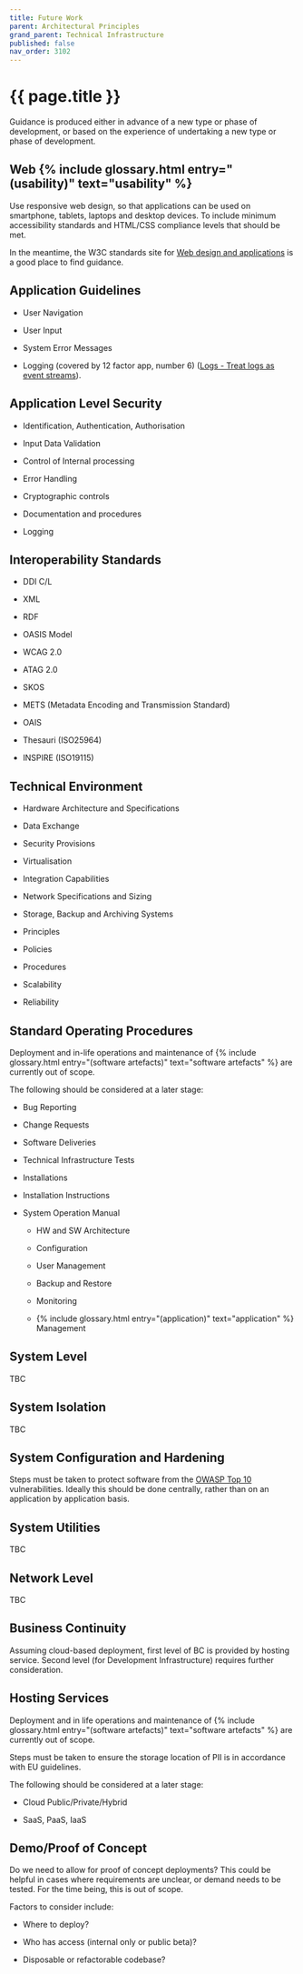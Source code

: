 ```yaml
---
title: Future Work
parent: Architectural Principles
grand_parent: Technical Infrastructure
published: false
nav_order: 3102
---
```


# {{ page.title }}

Guidance is produced either in advance of a new type or phase of development,
or based on the experience of undertaking a new type or phase of development.

## Web {% include glossary.html entry="(usability)" text="usability" %}

Use responsive web design, so that applications can be used on smartphone, tablets, laptops and desktop devices.
To include minimum accessibility standards and HTML/CSS compliance levels that should be met.

In the meantime, the W3C standards site for [Web design and applications](https://www.w3.org/standards/webdesign/)
is a good place to find guidance.

## Application Guidelines

- User Navigation

- User Input

- System Error Messages

- Logging (covered by 12 factor app, number 6)
  ([Logs - Treat logs as event streams](http://12factor.net/logs)).

## Application Level Security

- Identification, Authentication, Authorisation

- Input Data Validation

- Control of Internal processing

- Error Handling

- Cryptographic controls

- Documentation and procedures

- Logging

## Interoperability Standards

- DDI C/L

- XML

- RDF

- OASIS Model

- WCAG 2.0

- ATAG 2.0

- SKOS

- METS (Metadata Encoding and Transmission Standard)

- OAIS

- Thesauri (ISO25964)

- INSPIRE (ISO19115)

## Technical Environment

- Hardware Architecture and Specifications

- Data Exchange

- Security Provisions

- Virtualisation

- Integration Capabilities

- Network Specifications and Sizing

- Storage, Backup and Archiving Systems

- Principles

- Policies

- Procedures

- Scalability

- Reliability

## Standard Operating Procedures

Deployment and in-life operations and maintenance of {% include glossary.html entry="(software artefacts)" text="software artefacts" %} are currently out of scope.

The following should be considered at a later stage:

- Bug Reporting

- Change Requests

- Software Deliveries

- Technical Infrastructure Tests

- Installations

- Installation Instructions

- System Operation Manual

  - HW and SW Architecture

  - Configuration

  - User Management

  - Backup and Restore

  - Monitoring

  - {% include glossary.html entry="(application)" text="application" %} Management

## System Level

TBC

## System Isolation

TBC

## System Configuration and Hardening

Steps must be taken to protect software from the [OWASP Top 10](https://www.owasp.org/index.php/OWASP_Top_Ten_Cheat_Sheet) vulnerabilities.
Ideally this should be done centrally, rather than on an application by application basis.

## System Utilities

TBC

## Network Level

TBC

## Business Continuity

Assuming cloud-based deployment, first level of BC is provided by hosting service.
Second level (for Development Infrastructure) requires further consideration.

## Hosting Services

Deployment and in life operations and maintenance of {% include glossary.html entry="(software artefacts)" text="software artefacts" %} are currently out of scope.

Steps must be taken to ensure the storage location of PII is in accordance with EU guidelines.

The following should be considered at a later stage:

- Cloud Public/Private/Hybrid

- SaaS, PaaS, IaaS

## Demo/Proof of Concept

Do we need to allow for proof of concept deployments?
This could be helpful in cases where requirements are unclear, or demand needs to be tested.
For the time being, this is out of scope.

Factors to consider include:

- Where to deploy?

- Who has access (internal only or public beta)?

- Disposable or refactorable codebase?